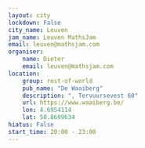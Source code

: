 ```yaml
---
layout: city                                           
lockdown: False
city_name: Leuven                                                               
jam_name: Leuven MathsJam
email: leuven@mathsjam.com
organiser:
    name: Dieter
    email: leuven@mathsjam.com
location:
    group: rest-of-world
    pub_name: "De Waaiberg"
    description: ", Tervuursevest 60"
    url: https://www.waaiberg.be/
    lon: 4.6954114
    lat: 50.8699634
hiatus: False
start_time: 20:00 - 23:00
---
```

